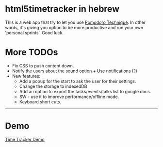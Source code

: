 html5timetracker in hebrew
==========================

This is a web app that try to let you use [Pomodoro Technique](http://en.wikipedia.org/wiki/Pomodoro_Technique).
In other words, it's giving you option to be more productive and run your own 'personal sprints'.
Good luck.

More TODOs
==========
* Fix CSS to push content down.
* Notify the users about the sound option + Use notifications (?)
* New features:
  * Add a popup for the start to ask the user for their settings.
  * Change the storage to indexedDB
  * Add an option to export the tasks/events/talks list to google docs.
  * SW - use it to improve performance/offline mode.
  * Keyboard short cuts.
-------

Demo
==== 
[Time Tracker Demo](http://ido-green.appspot.com/html5timetracker/index.html)


